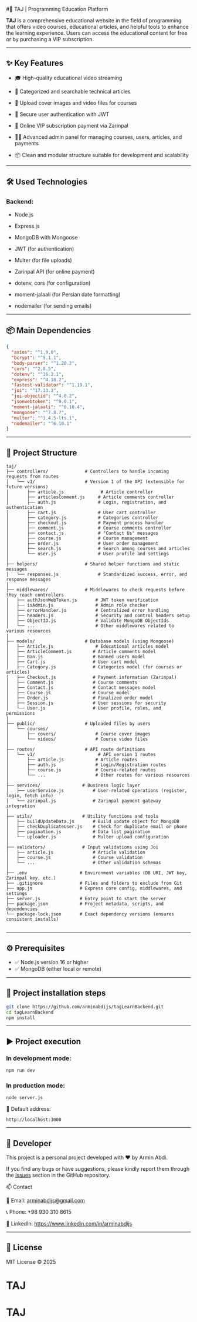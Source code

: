 #👑 TAJ | Programming Education Platform

**TAJ**  is a comprehensive educational website in the field of programming that offers video courses, educational articles, and helpful tools to enhance the learning experience. Users can access the educational content for free or by purchasing a VIP subscription.


---

## ✨ Key Features
- 🎓 High-quality educational video streaming

- 📄 Categorized and searchable technical articles

- 📁 Upload cover images and video files for courses

- 🔐 Secure user authentication with JWT

- 🛒 Online VIP subscription payment via Zarinpal

- 🧑‍💼 Advanced admin panel for managing courses, users, articles, and payments

- 📦 Clean and modular structure suitable for development and scalability

---

## 🛠️ Used Technologies 

### Backend:

- Node.js

- Express.js

- MongoDB with Mongoose

- JWT (for authentication)

- Multer (for file uploads)

- Zarinpal API (for online payment)

- dotenv, cors (for configuration)

- moment-jalaali (for Persian date formatting)

- nodemailer (for sending emails)

---

## 📦 Main Dependencies

```json
{
  "axios": "^1.9.0",
  "bcrypt": "^5.1.1",
  "body-parser": "^1.20.2",
  "cors": "^2.8.5",
  "dotenv": "^16.3.1",
  "express": "^4.18.2",
  "fastest-validator": "^1.19.1",
  "joi": "^17.13.3",
  "joi-objectid": "^4.0.2",
  "jsonwebtoken": "^9.0.1",
  "moment-jalaali": "^0.10.4",
  "mongoose": "^7.8.7",
  "multer": "^1.4.5-lts.1",
  "nodemailer": "^6.10.1"
}
```

---

## 📁 Project Structure

```
taj/
├── controllers/              # Controllers to handle incoming requests from routes
│   └── v1/                   # Version 1 of the API (extensible for future versions)
│       ├── article.js              # Article controller
│       ├── articlesComment.js     # Article comments controller
│       ├── auth.js                # Login, registration, and authentication
│       ├── cart.js                # User cart controller
│       ├── category.js            # Categories controller
│       ├── checkout.js            # Payment process handler
│       ├── comment.js             # Course comments controller
│       ├── contact.js             # "Contact Us" messages
│       ├── course.js              # Course management
│       ├── order.js               # User order management
│       ├── search.js              # Search among courses and articles
│       └── user.js                # User profile and settings
│
├── helpers/                  # Shared helper functions and static messages
│   └── responses.js               # Standardized success, error, and response messages
│
├── middlewares/              # Middlewares to check requests before they reach controllers
│   ├── authJsonWebToken.js       # JWT token verification
│   ├── isAdmin.js                # Admin role checker
│   ├── errorHandler.js           # Centralized error handling
│   ├── headers.js                # Security and control headers setup
│   ├── ObjectID.js               # Validate MongoDB ObjectIds
│   └── ...                       # Other middlewares related to various resources
│
├── models/                   # Database models (using Mongoose)
│   ├── Article.js                # Educational articles model
│   ├── ArticleComment.js        # Article comments model
│   ├── Ban.js                   # Banned users model
│   ├── Cart.js                  # User cart model
│   ├── Category.js              # Categories model (for courses or articles)
│   ├── Checkout.js              # Payment information (Zarinpal)
│   ├── Comment.js               # Course comments
│   ├── Contact.js               # Contact messages model
│   ├── Course.js                # Course model
│   ├── Order.js                 # Finalized order model
│   ├── Session.js               # User sessions for security
│   └── User.js                  # User profile, roles, and permissions
│
├── public/                   # Uploaded files by users
│   └── courses/
│       ├── covers/               # Course cover images
│       └── videos/               # Course video files
│
├── routes/                   # API route definitions
│   └── v1/                        # API version 1 routes
│       ├── article.js            # Article routes
│       ├── auth.js               # Login/Registration routes
│       ├── course.js             # Course-related routes
│       └── ...                   # Other routes for various resources
│
├── services/                # Business logic layer
│   ├── userService.js           # User-related operations (register, login, fetch info)
│   └── zarinpal.js              # Zarinpal payment gateway integration
│
├── utils/                   # Utility functions and tools
│   ├── buildUpdateData.js       # Build update object for MongoDB
│   ├── checkDuplicateUser.js    # Check for duplicate email or phone
│   ├── pagination.js            # Data list pagination
│   └── uploader.js              # Multer upload configuration
│
├── validators/              # Input validations using Joi
│   ├── article.js               # Article validation
│   ├── course.js                # Course validation
│   └── ...                      # Other validation schemas
│
├── .env                    # Environment variables (DB URI, JWT key, Zarinpal key, etc.)
├── .gitignore              # Files and folders to exclude from Git
├── app.js                  # Express core config, middlewares, and settings
├── server.js               # Entry point to start the server
├── package.json            # Project metadata, scripts, and dependencies
└── package-lock.json       # Exact dependency versions (ensures consistent installs)


```

---
## ⚙️ Prerequisites

- ✅ Node.js version 16 or higher
- ✅ MongoDB (either local or remote)

---

## 🚀 Project installation steps

```bash
git clone https://github.com/arminabdijs/tagLearnBackend.git
cd tagLearnBackend
npm install
```

---

## ▶️ Project execution

### In development mode:
```bash
npm run dev
```

### In production mode:
```bash
node server.js
```

📍 Default address:
```
http://localhost:3000
```

---

## 👤 Developer
This project is a personal project developed with ❤️ by Armin Abdi.

If you find any bugs or have suggestions, please kindly report them through the [Issues](https://github.com/arminabdijs/tagLearnBackend/issues) section in the GitHub repository.

📫 Contact

📧 Email: arminabdijs@gmail.com

📞 Phone: +98 930 310 8615

💼 LinkedIn: https://www.linkedin.com/in/arminabdijs


---

## 📜 License

MIT License © 2025
# TAJ
# TAJ
